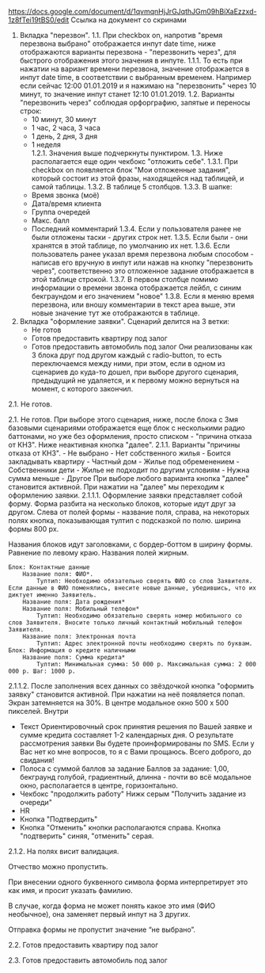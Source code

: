 https://docs.google.com/document/d/1qvmqnHjJrGJqthJGm09hBiXaEzzxd-1z8fTei19tBS0/edit
Ссылка на документ со скринами


1. Вкладка "перезвон". 
1.1. При checkbox on, напротив "время перезвона выбрано" отображается инпут date time, ниже отображаются варианты перезвона - "перезвонить через", для быстрого отображения этого значения в инпуте. 
1.1.1. То есть при нажатии на вариант времени перезвона, значение отображается в инпут date time, в соответствии с выбранным временем. Например если сейчас 12:00 01.01.2019 и я нажимаю на "перезвонить" через 10 минут, то значение инпут станет 12:10 01.01.2019.
1.2. Варианты "перезвонить через" соблюдая орфорграфию, запятые и переносы строк: 
	- 10 минут, 30 минут
	- 1 час, 2 часа, 3 часа
	- 1 день,   2 дня,   3 дня  
	- 1 неделя  
1.2.1. Значения выше подчеркнуты пунктиром.
1.3. Ниже располагается еще один чекбокс "отложить себе". 
1.3.1. При checkbox on появляется блок "Мои отложенные задания", который состоит из этой фразы, находящейся над таблицей, и самой таблицы. 
1.3.2. В таблице 5 столбцов.
1.3.3. В шапке: 
	- Время звонка (моё)	
	- Дата/время клиента	
	- Группа очередей	
	- Макс. балл	
	- Последний комментарий
1.3.4. Если у пользователя ранее не были отложены таски - других строк нет. 
1.3.5. Если были - они хранятся в этой таблице, по умолчанию их нет. 
1.3.6. Если пользователь ранее указал время перезвона любым способом - написав его вручную в инпут или нажав на кнопку "перезвонить через", соответственно это отложенное задание отображается в этой таблице строкой. 
1.3.7. В первом столбце помимо информации о времени звонка отображается лейбл, с синим бекграундом и его значением "новое"
1.3.8. Если я меняю время перезвона, или вношу комментарии в текст ареа выше, эти новые значение тут же отображаются в таблице.
2. Вкладка "оформление заявки". 
	Сценарий делится на 3 ветки:
	- Не готов
	- Готов предоставить квартиру под залог
	- Готов предоставить автомобиль под залог
	Они реализованы как 3 блока друг под другом каждый с radio-button, то есть переключаемся между ними, при этом, если в одном из сценариев до куда-то дошел, при выборе другого сценария, предыдущий не удаляется, и к первому можно вернуться на момент, с которого закончил.

2.1. Не готов.

2.1. Не готов.
	При выборе этого сценария, ниже, после блока с 3мя базовыми сценариями отображается еще блок с несколькими радио баттонами, но уже без оформления, просто списком - "причина отказа от КНЗ". Ниже неактивная кнопка "далее".
2.1.1. Варианты "причины отказа от КНЗ".
	- Не выбрано
	- Нет собственного жилья
	- Боится закладывать квартиру
	- Частный дом
	- Жилье под обременением
	- Собственники дети
	- Жилье не подходит по другим условиям
	- Нужна сумма меньше
	- Другое
	При выборе любого варианта кнопка "далее" становится активной. При нажатии на "далее" мы переходим к оформлению заявки.
2.1.1.1. Оформление заявки представляет собой форму. 
Форма разбита на несколько блоков, которые идут друг за другом.
Слева от полей формы - название поля, справа, на некоторых полях кнопка, показывающая тултип с подсказкой по полю.
ширина формы 800 px.

Названия блоков идут заголовками, с бордер-боттом в ширину формы. Равнение по левому краю.
Названия полей жирным.


	Блок: Контактные данные 
		Название поля: ФИО*. 
			Тултип: Необходимо обязательно сверять ФИО со слов Заявителя. Если данные в ФИО поменялись, внесите новые данные, убедившись, что их диктует именно Заявитель. 
		Название поля: Дата рождения*
		Название поля: Мобильный телефон*
			Тултип: Необходимо обязательно сверять номер мобильного со слов Заявителя. Вносите только личный контактный мобильный телефон Заявителя.
		Название поля: Электронная почта
			Тултип: Адрес электронной почты необходимо сверять по буквам.
	Блок: Информация о кредите наличными
		Название поля: Сумма кредита*
			Тултип: Mинимальная сумма: 50 000 р. Максимальная сумма: 2 000 000 р. Шаг: 1000 р.








2.1.1.2. После заполнения всех данных со звёздочкой кнопка "оформить заявку" становится активной.
При нажатии на неё появляется попап. Экран затемняется на 30%. В центре модальное окно 500 х 500 пикселей. 
Внутри 

- Текст
	Ориентировочный срок принятия решения по Вашей заявке и сумме кредита составляет 1-2 календарных дня. О результате рассмотрения заявки Вы будете проинформированы по SMS. Если у Вас нет ко мне вопросов, то я с Вами прощаюсь. Всего доброго, до свидания!
- Полоса с суммой баллов за задание
	Баллов за задание: 1,00, бекграунд голубой, градиентный, длинна - почти во всё модальное окно, располагается в центре, горизонтально. 
- Чекбокс "продолжить работу"
	Нижк серым "Получить задание из очереди"
- HR 
- Кнопка "Подтвердить"
- Кнопка "Отменить"
	кнопки располагаются справа. Кнопка "подтверить" синяя, "отменить" серая.

2.1.2. На полях висит валидация.




Отчество можно пропустить.

При внесении одного буквенного символа форма интерпретирует это как имя, и просит указать фамилию.

В случае, когда форма не может понять какое это имя (ФИО необычное), она заменяет первый инпут на 3 других.








Отправка формы не пропустит значение “не выбрано”.








2.2. Готов предоставить квартиру под залог


2.3. Готов предоставить автомобиль под залог


